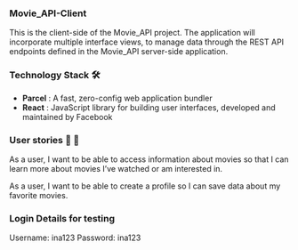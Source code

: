 ### Movie_API-Client
This is the client-side of the Movie_API project. The application will incorporate multiple interface views, to manage data through the REST API endpoints defined in the Movie_API server-side application.

### Technology Stack 🛠️
- **Parcel** : A fast, zero-config web application bundler
- **React** : JavaScript library for building user interfaces, developed and maintained by Facebook

### User stories 💃 🕺
As a user, I want to be able to access information about movies so that I can learn more about movies I’ve watched or am interested in.

As a user, I want to be able to create a profile so I can save data about my favorite movies.

### Login Details for testing
Username: ina123
Password: ina123
